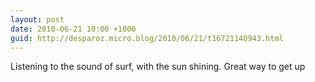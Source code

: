 ```yaml
---
layout: post
date: 2010-06-21 10:00 +1000
guid: http://desparoz.micro.blog/2010/06/21/t16721140943.html
---
```

Listening to the sound of surf, with  the sun shining. Great way to get up
